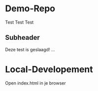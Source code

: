 # Demo-Repo
Test
Test
Test

## Subheader

Deze test is geslaagd!
...

# Local-Developement
Open index.html in je browser